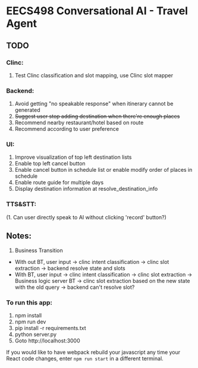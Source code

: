 # EECS498 Conversational AI - Travel Agent

## TODO
### Clinc:
1. Test Clinc classification and slot mapping, use Clinc slot mapper
### Backend:
1. Avoid getting "no speakable response" when itinerary cannot be generated
2. ~~Suggest user stop adding destination when there're enough places~~
3. Recommend nearby restaurant/hotel based on route
4. Recommend according to user preference
### UI:
1. Improve visualization of top left destination lists
2. Enable top left cancel button
3. Enable cancel button in schedule list or enable modify order of places in schedule
4. Enable route guide for multiple days
5. Display destination information at resolve_destination_info
### TTS&STT:
(1. Can user directly speak to AI without clicking 'record' button?)


## Notes:
1. Business Transition
- With out BT, user input -> clinc intent classification -> clinc slot extraction -> backend resolve state and slots
- With BT, user input -> clinc intent classification -> clinc slot extraction -> Business logic server BT -> clinc slot extraction based on the new state with the old query -> backend can't resolve slot?


### To run this app:
1. npm install
2. npm run dev
3. pip install -r requirements.txt
4. python server.py
5. Goto http://localhost:3000

If you would like to have webpack rebuild your javascript any time your React code changes, enter `npm run start` in a different terminal.

